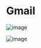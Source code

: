 # Gmail

![image](https://github.com/RajshreeRajoliya/Gmail/assets/113670900/6042b17d-0afa-48d1-a3c4-f27efd12d910)

![image](https://github.com/RajshreeRajoliya/Gmail/assets/113670900/a3a6fef9-ec18-4432-add6-01c9ebae4c61)

